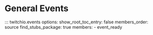# General Events

::: twitchio.events
    options:
      show_root_toc_entry: false
      members_order: source
      find_stubs_package: true
      members:
      - event_ready
